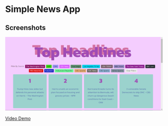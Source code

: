 # Simple News App

## Screenshots
![Screenshot](screenshot.png)

[Video Demo](https://youtu.be/iPv5xlrk2Qc?si=4tEBVieImLPtQKXM)

